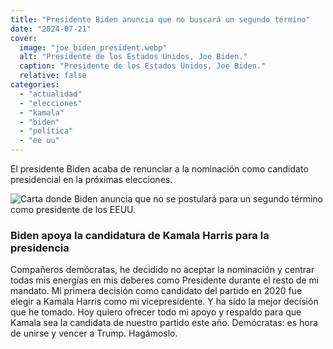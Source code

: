 ```yaml
---
title: "Presidente Biden anuncia que no buscará un segundo término"
date: "2024-07-21"
cover:
  image: "joe_biden_president.webp" 
  alt: "Presidente de los Estados Unidos, Joe Biden."
  caption: "Presidente de los Estados Unidos, Joe Biden."
  relative: false
categories: 
  - "actualidad"
  - "elecciones"
  - "kamala"
  - "biden"
  - "política"
  - "ee uu"
---
```


El presidente Biden acaba de renunciar a la nominación como candidato presidencial en la próximas elecciones. 

![Carta donde Biden anuncia que no se postulará para un segundo término como presidente de los EEUU.](Biden_renuncia_post_X.webp "Carta donde Biden anuncia que no se postulará para un segundo término como presidente de los EEUU.")


### Biden apoya la candidatura de Kamala Harris para la presidencia

Compañeros demócratas, he decidido no aceptar la nominación y centrar todas mis energías en mis deberes como Presidente durante el resto de mi mandato. Mi primera decisión como candidato del partido en 2020 fue elegir a Kamala Harris como mi vicepresidente. Y ha sido la mejor decisión que he tomado. Hoy quiero ofrecer todo mi apoyo y respaldo para que Kamala sea la candidata de nuestro partido este año. Demócratas: es hora de unirse y vencer a Trump. Hagámoslo.



















  
